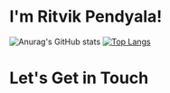 # I'm Ritvik Pendyala!



![Anurag's GitHub stats](https://github-readme-stats-lovat-gamma-49.vercel.app/api?username=pendi1901&count_private=true&show_icons=true&theme=midnight-purple)
[![Top Langs](https:/github-readme-stats-lovat-gamma-49.vercel.app/api/top-langs/?username=pendi1901&layout=compact&show_icons=true&theme=midnight-purple)](https://github.com/anuraghazra/github-readme-stats)

# Let's Get in Touch

